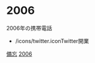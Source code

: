 # 2006

[](https://upload.wikimedia.org/wikipedia/ja/thumb/5/54/FOMA_F903.jpg/200px-FOMA_F903.jpg)


2006年の携帯電話
* /icons/twitter.iconTwitter開業



[備忘](備忘.md) [2006](2006.md)



